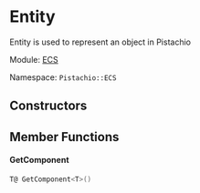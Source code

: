 # Entity

Entity is used to represent an object in Pistachio

Module: [ECS](ECS.md)

Namespace: `Pistachio::ECS`

## Constructors

## Member Functions

#### GetComponent

```csharp
T@ GetComponent<T>()
```
